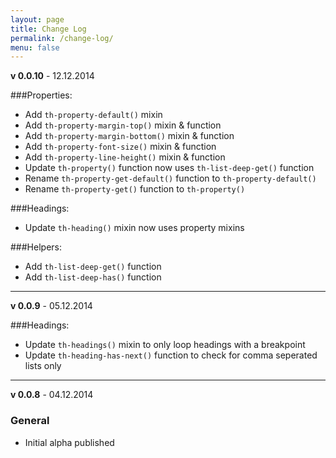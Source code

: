 ```yaml
---
layout: page
title: Change Log
permalink: /change-log/
menu: false
---
```

**v 0.0.10** - 12.12.2014

###Properties:

- Add `th-property-default()` mixin
- Add `th-property-margin-top()` mixin & function
- Add `th-property-margin-bottom()` mixin & function
- Add `th-property-font-size()` mixin & function
- Add `th-property-line-height()` mixin & function
- Update `th-property()` function now uses `th-list-deep-get()` function
- Rename `th-property-get-default()` function to `th-property-default()`
- Rename `th-property-get()` function to `th-property()`

###Headings:

- Update `th-heading()` mixin now uses property mixins

###Helpers:

- Add `th-list-deep-get()` function
- Add `th-list-deep-has()` function

---

**v 0.0.9** - 05.12.2014

###Headings:

- Update `th-headings()` mixin to only loop headings with a breakpoint
- Update `th-heading-has-next()` function to check for comma seperated lists only

---

**v 0.0.8** - 04.12.2014

### General

- Initial alpha published